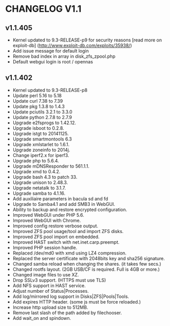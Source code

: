 # CHANGELOG V1.1

## v1.1.405
- Kernel updated to 9.3-RELEASE-p9 for security reasons [read more on exploit-db] (http://www.exploit-db.com/exploits/35938/)
- Add issue message for default login
- Remove bad index in array in disk_zfs_zpool.php
- Default webgui login is root / opennas

## v1.1.402
- Kernel updated to 9.3-RELEASE-p8
- Update perl 5.16 to 5.18
- Update curl 7.38 to 7.39
- Update pkg 1.3.8 to 1.4.3
- Update pciutils 3.2.1 to 3.3.0
- Update python 2.7.8 to 2.7.9
- Upgrade e2fsprogs to 1.42.12.
- Upgrade isboot to 0.2.8.
- Upgrade istgt to 20141125.
- Upgrade smartmontools 6.3
- Upgrade xmlstarlet to 1.6.1.
- Upgrade zoneinfo to 2014j.
- Change iperf2.x for iperf3.
- Upgrade php to 5.6.4.
- Upgrade mDNSResponder to 561.1.1.
- Upgrade xmd to 0.4.2.
- Upgrade bash 4.3 to patch 33.
- Upgrade unison to 2.48.3.
- Upgrade netatalk to 3.1.7.
- Upgrade samba to 4.1.16.
- Add auxiliaire parameters in bacula sd and fd
- Upgrade to Samba4.1 and add SMB3 in WebGUI.
- Ability to backup and restore encrypted configuration.
- Improved WebGUI under PHP 5.6.
- Improved WebGUI with Chrome.
- Improved config restore verbose output.
- Improved ZFS pool usage/tool and import ZFS disks.
- Improved ZFS pool import on embedded.
- Improved HAST switch with net.inet.carp.preempt.
- Improved PHP session handle.
- Replaced /dev/md0 with xmd using LZ4 compression.
- Replaced the server certificate with 2048bits key and sha256 signature.
- Changed samba reload when changing the shares. (it takes few secs.)
- Changed rootfs layout. (2GB USB/CF is required. Full is 4GB or more.)
- Changed image files to use XZ.
- Drop SSLv3 support. (HTTPS must use TLS)
- Add NFS support in HAST service.
- Adjust number of Status|Processes.
- Add log/mirrored log support in Disks|ZFS|Pools|Tools.
- Add expires HTTP header. (some js must be force reloaded.)
- Increase http upload size to 512MB.
- Remove last slash of the path added by filechooser.
- Add wait_on and spindown.